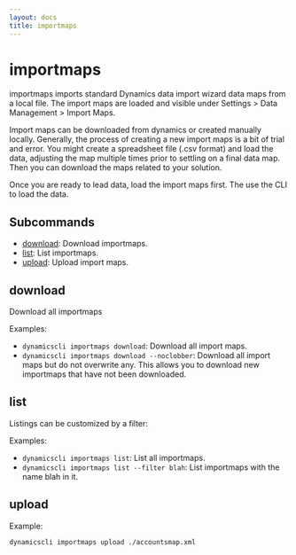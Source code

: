 ```yaml
---
layout: docs
title: importmaps
---
```


# importmaps

importmaps imports standard Dynamics data import wizard data maps from a local file. The import maps are loaded and visible under Settings > Data Management > Import Maps.

Import maps can be downloaded from dynamics or created manually locally. Generally, the process of creating a new import maps is a bit of trial and error. You might create a spreadsheet file (.csv format) and load the data, adjusting the map multiple times prior to settling on a final data map. Then you can download the maps related to your solution. 

Once you are ready to lead data, load the import maps first. The use the CLI to load the data.

## Subcommands

* [download](#download): Download importmaps.
* [list](#list): List importmaps.
* [upload](#upload): Upload import maps.

## download

Download all importmaps

Examples:
* `dynamicscli importmaps download`: Download all import maps.
* `dynamicscli importmaps download --noclobber`: Download all import maps but do not overwrite any. This allows you to download new importmaps that have not been downloaded.

## list

Listings can be customized by a filter:

Examples:
* `dynamicscli importmaps list`: List all importmaps.
* `dynamicscli importmaps list --filter blah`: List importmaps with the name blah in it.

## upload 
Example:

```sh
dynamicscli importmaps upload ./accountsmap.xml
```
